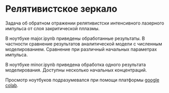 # Релятивистское зеркало
Задача об обратном отражении релятивистски интенсивного лазерного импульса от слоя закритической пллазмы.

В ноутбуке major.ipynb приведены обработанные результаты. В частности сравнение результатов аналитической модели с численным моделированием. Сравнение при различный начальных параметрах импульса.

В ноутбуке minor.ipynb приведена обработка одного результата моделирования. Доступны несколько начальных концентраций. 

Просмотр ноутбуков подразумевался при помощи платформы [google colab](https://colab.research.google.com).


